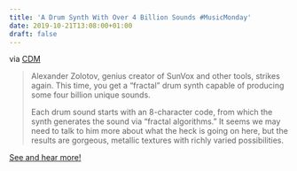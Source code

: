 ```yaml
---
title: 'A Drum Synth With Over 4 Billion Sounds #MusicMonday'
date: 2019-10-21T13:08:00+01:00
draft: false
---
```


via [CDM](https://cdm.link/2019/10/fractal-bits-drum-synth/)

> Alexander Zolotov, genius creator of SunVox and other tools, strikes again. This time, you get a “fractal” drum synth capable of producing some four billion unique sounds.
> 
> Each drum sound starts with an 8-character code, from which the synth generates the sound via “fractal algorithms.” It seems we may need to talk to him more about what the heck is going on here, but the results are gorgeous, metallic textures with richly varied possibilities.

[See and hear more!](https://cdm.link/2019/10/fractal-bits-drum-synth/)